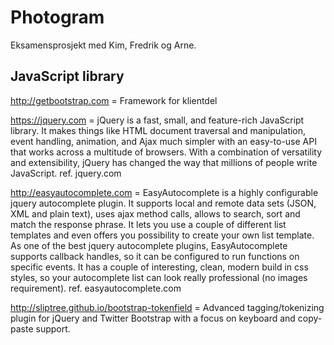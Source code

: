 # Photogram
Eksamensprosjekt med Kim, Fredrik og Arne.

<h2>JavaScript library</h2>

http://getbootstrap.com = Framework for klientdel

https://jquery.com = jQuery is a fast, small, and feature-rich JavaScript library. It makes things like HTML document traversal and manipulation, event handling, animation, and Ajax much simpler with an easy-to-use API that works across a multitude of browsers. With a combination of versatility and extensibility, jQuery has changed the way that millions of people write JavaScript. ref. jquery.com

http://easyautocomplete.com = EasyAutocomplete is a highly configurable jquery autocomplete plugin. It supports local and remote data sets (JSON, XML and plain text), uses ajax method calls, allows to search, sort and match the response phrase. It lets you use a couple of different list templates and even offers you possibility to create your own list template. As one of the best jquery autocomplete plugins, EasyAutocomplete supports callback handles, so it can be configured to run functions on specific events. It has a couple of interesting, clean, modern build in css styles, so your autocomplete list can look really professional (no images requirement). ref. easyautocomplete.com

http://sliptree.github.io/bootstrap-tokenfield = Advanced tagging/tokenizing plugin for jQuery and Twitter Bootstrap with a focus on keyboard and copy-paste support.
